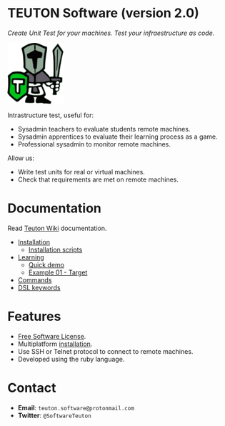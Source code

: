 
# TEUTON Software (version 2.0)

_Create Unit Test for your machines.
Test your infraestructure as code._

![logo](./docs/logo.png)

Intrastructure test, useful for:
* Sysadmin teachers to evaluate students remote machines.
* Sysadmin apprentices to evaluate their learning process as a game.
* Professional sysadmin to monitor remote machines.

Allow us:
* Write test units for real or virtual machines.
* Check that requirements are met on remote machines.

# Documentation

Read [Teuton Wiki](https://github.com/teuton-software/teuton/wiki) documentation.

* [Installation](https://github.com/teuton-software/teuton/wiki/Installation)
    * [Installation scripts](https://github.com/teuton-software/teuton/wiki/Installation-using-scripts)
* [Learning](https://github.com/teuton-software/teuton/wiki/Learning)
    * [Quick demo](https://github.com/teuton-software/teuton/wiki/Quick-demo)
    * [Example 01 - Target](https://github.com/teuton-software/teuton/wiki/Example-01---Target)
* [Commands](https://github.com/teuton-software/teuton/wiki/Commands)
* [DSL keywords](https://github.com/teuton-software/teuton/wiki/DSL-keywords)

# Features

* [Free Software License](LICENSE).
* Multiplatform [installation](https://github.com/teuton-software/teuton/wiki/Installation).
* Use SSH or Telnet protocol to connect to remote machines.
* Developed using the ruby language.

# Contact

* **Email**: `teuton.software@protonmail.com`
* **Twitter**: `@SoftwareTeuton`
